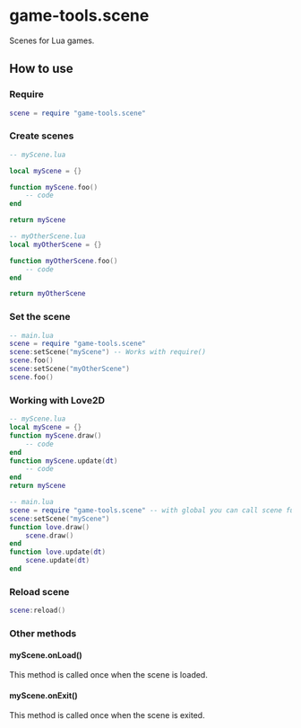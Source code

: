 # game-tools.scene

Scenes for Lua games.
## How to use

### Require

```lua
scene = require "game-tools.scene"
```

### Create scenes

```lua
-- myScene.lua

local myScene = {}

function myScene.foo()
    -- code
end

return myScene

-- myOtherScene.lua
local myOtherScene = {}

function myOtherScene.foo()
    -- code
end

return myOtherScene
```

### Set the scene

```lua
-- main.lua
scene = require "game-tools.scene"
scene:setScene("myScene") -- Works with require()
scene.foo()
scene:setScene("myOtherScene")
scene.foo()
```

### Working with Love2D

```lua
-- myScene.lua
local myScene = {}
function myScene.draw()
    -- code
end
function myScene.update(dt)
    -- code
end
return myScene

-- main.lua
scene = require "game-tools.scene" -- with global you can call scene functions from your scenes
scene:setScene("myScene")
function love.draw()
    scene.draw()
end
function love.update(dt)
    scene.update(dt)
end
```

### Reload scene

```lua
scene:reload()
```

### Other methods

#### myScene.onLoad()

This method is called once when the scene is loaded.

#### myScene.onExit()

This method is called once when the scene is exited.

